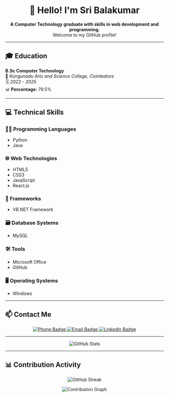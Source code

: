 <h1 align="center">👋 Hello! I'm Sri Balakumar</h1>

<p align="center">
  <b>A Computer Technology graduate with skills in web development and programming.</b><br>
  Welcome to my GitHub profile!
</p>

---

## 🎓 Education

**B.Sc Computer Technology**  
📍 *Kongunadu Arts and Science College, Coimbatore*  
🗓️ *2022 - 2025*  
📊 **Percentage:** 79.5%

---

## 💻 Technical Skills

### 👨‍💻 Programming Languages
- Python
- Java

### 🌐 Web Technologies
- HTML5
- CSS3
- JavaScript
- React.js

### 🧰 Frameworks
- VB.NET Framework

### 🗃️ Database Systems
- MySQL

### 🛠️ Tools
- Microsoft Office
- GitHub

### 🖥️ Operating Systems
- Windows

---

## 📫 Contact Me

<p align="center">
  <a href="tel:+917092090133">
    <img src="https://img.shields.io/badge/Phone-7092090133-blue?style=for-the-badge&logo=telephone&logoColor=white" alt="Phone Badge"/>
  </a>
  <a href="mailto:sribalakumar04@gmail.com">
    <img src="https://img.shields.io/badge/Email-sribalakumar04@gmail.com-D14836?style=for-the-badge&logo=gmail&logoColor=white" alt="Email Badge"/>
  </a>
  <a href="https://www.linkedin.com/in/sri-balakumar/" target="_blank">
    <img src="https://img.shields.io/badge/LinkedIn-Sri%20Balakumar-blue?style=for-the-badge&logo=linkedin&logoColor=white" alt="LinkedIn Badge"/>
  </a>
</p>

---

<p align="center">
  <img src="https://github-readme-stats.vercel.app/api?username=sri-balakumar&show_icons=true&theme=tokyonight" alt="GitHub Stats"/>
</p>

---

## 📊 Contribution Activity

<p align="center">
  <img src="https://github-readme-streak-stats.herokuapp.com/?user=sri-balakumar&theme=tokyonight&hide_border=true" alt="GitHub Streak" />
</p>

<p align="center">
  <img src="https://github-readme-activity-graph.vercel.app/graph?username=sri-balakumar&bg_color=1e1e1e&color=00ffff&line=00ffff&point=ffffff&area=true&hide_border=true" alt="Contribution Graph"/>
</p>


